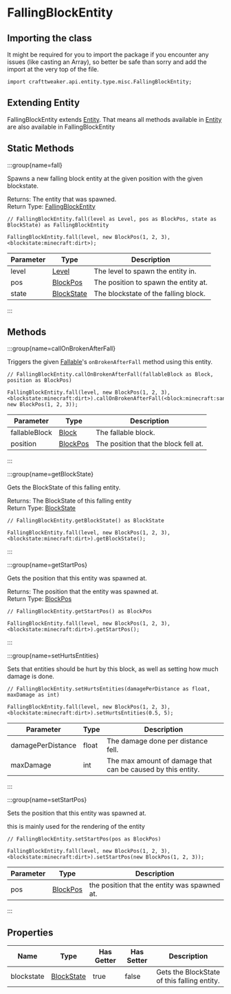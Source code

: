 # FallingBlockEntity

## Importing the class

It might be required for you to import the package if you encounter any issues (like casting an Array), so better be safe than sorry and add the import at the very top of the file.
```zenscript
import crafttweaker.api.entity.type.misc.FallingBlockEntity;
```


## Extending Entity

FallingBlockEntity extends [Entity](/vanilla/api/entity/Entity). That means all methods available in [Entity](/vanilla/api/entity/Entity) are also available in FallingBlockEntity

## Static Methods

:::group{name=fall}

Spawns a new falling block entity at the given position with the given blockstate.

Returns: The entity that was spawned.  
Return Type: [FallingBlockEntity](/vanilla/api/entity/type/misc/FallingBlockEntity)

```zenscript
// FallingBlockEntity.fall(level as Level, pos as BlockPos, state as BlockState) as FallingBlockEntity

FallingBlockEntity.fall(level, new BlockPos(1, 2, 3), <blockstate:minecraft:dirt>);
```

| Parameter |                    Type                     |             Description              |
|-----------|---------------------------------------------|--------------------------------------|
| level     | [Level](/vanilla/api/world/Level)           | The level to spawn the entity in.    |
| pos       | [BlockPos](/vanilla/api/util/math/BlockPos) | The position to spawn the entity at. |
| state     | [BlockState](/vanilla/api/block/BlockState) | The blockstate of the falling block. |


:::

## Methods

:::group{name=callOnBrokenAfterFall}

Triggers the given [Fallable](/vanilla/api/block/type/falling/Fallable)'s `onBrokenAfterFall` method using this entity.

```zenscript
// FallingBlockEntity.callOnBrokenAfterFall(fallableBlock as Block, position as BlockPos)

FallingBlockEntity.fall(level, new BlockPos(1, 2, 3), <blockstate:minecraft:dirt>).callOnBrokenAfterFall(<block:minecraft:sand>, new BlockPos(1, 2, 3));
```

|   Parameter   |                    Type                     |             Description              |
|---------------|---------------------------------------------|--------------------------------------|
| fallableBlock | [Block](/vanilla/api/block/Block)           | The fallable block.                  |
| position      | [BlockPos](/vanilla/api/util/math/BlockPos) | The position that the block fell at. |


:::

:::group{name=getBlockState}

Gets the BlockState of this falling entity.

Returns: The BlockState of this falling entity  
Return Type: [BlockState](/vanilla/api/block/BlockState)

```zenscript
// FallingBlockEntity.getBlockState() as BlockState

FallingBlockEntity.fall(level, new BlockPos(1, 2, 3), <blockstate:minecraft:dirt>).getBlockState();
```

:::

:::group{name=getStartPos}

Gets the position that this entity was spawned at.

Returns: The position that the entity was spawned at.  
Return Type: [BlockPos](/vanilla/api/util/math/BlockPos)

```zenscript
// FallingBlockEntity.getStartPos() as BlockPos

FallingBlockEntity.fall(level, new BlockPos(1, 2, 3), <blockstate:minecraft:dirt>).getStartPos();
```

:::

:::group{name=setHurtsEntities}

Sets that entities should be hurt by this block, as well as setting how much damage is done.

```zenscript
// FallingBlockEntity.setHurtsEntities(damagePerDistance as float, maxDamage as int)

FallingBlockEntity.fall(level, new BlockPos(1, 2, 3), <blockstate:minecraft:dirt>).setHurtsEntities(0.5, 5);
```

|     Parameter     | Type  |                         Description                         |
|-------------------|-------|-------------------------------------------------------------|
| damagePerDistance | float | The damage done per distance fell.                          |
| maxDamage         | int   | The max amount of damage that can be caused by this entity. |


:::

:::group{name=setStartPos}

Sets the position that this entity was spawned at.

 this is mainly used for the rendering of the entity

```zenscript
// FallingBlockEntity.setStartPos(pos as BlockPos)

FallingBlockEntity.fall(level, new BlockPos(1, 2, 3), <blockstate:minecraft:dirt>).setStartPos(new BlockPos(1, 2, 3));
```

| Parameter |                    Type                     |                 Description                  |
|-----------|---------------------------------------------|----------------------------------------------|
| pos       | [BlockPos](/vanilla/api/util/math/BlockPos) | the position that the entity was spawned at. |


:::


## Properties

|    Name    |                    Type                     | Has Getter | Has Setter |                 Description                 |
|------------|---------------------------------------------|------------|------------|---------------------------------------------|
| blockstate | [BlockState](/vanilla/api/block/BlockState) | true       | false      | Gets the BlockState of this falling entity. |

